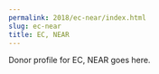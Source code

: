 ```yaml
---
permalink: 2018/ec-near/index.html
slug: ec-near
title: EC, NEAR
---
```


Donor profile for EC, NEAR goes here.
